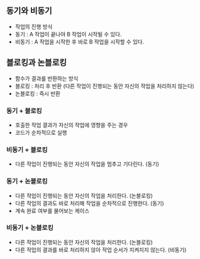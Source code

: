 ## 동기와 비동기
- 작업의 진행 방식
- 동기 : A 작업이 끝나야 B 작업이 시작될 수 있다.
- 비동기 : A 작업을 시작한 후 바로 B 작업을 시작할 수 있다. 

## 블로킹과 논블로킹
- 함수가 결과를 반환하는 방식
- 블로킹 : 처리 후 반환 (다른 작업이 진행되는 동안 자신의 작업을 처리하지 않는다)
- 논블로킹 : 즉시 반환 

### 동기 + 블로킹 
- 호출한 작업 결과가 자신의 작업에 영향을 주는 경우 
- 코드가 순차적으로 실행

### 비동기 + 블로킹
- 다른 작업이 진행되는 동안 자신의 작업을 멈추고 기다린다. (동기)


### 동기 + 논블로킹
- 다른 작업이 진행되는 동안 자신의 작업을 처리한다. (논블로킹)
- 다른 작업의 결과도 바로 처리해 작업을 순차적으로 진행한다. (동기)
- 계속 완료 여부를 물어보는 케이스 

### 비동기 + 논블로킹
- 다른 작업이 진행되는 동안 자신의 작업을 처리한다. (논블로킹)
- 다른 작업의 결과를 바로 처리하지 않아 작업 순서가 지켜지지 않는다. (비동기)